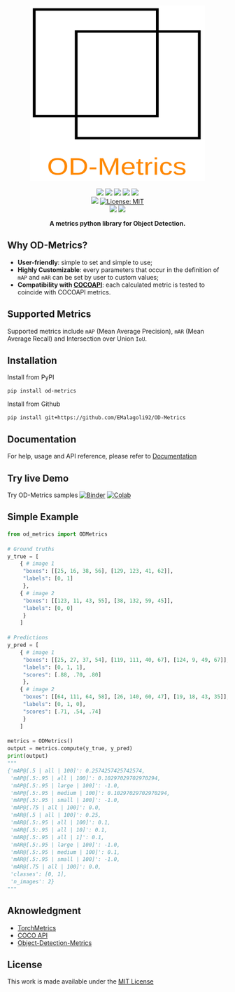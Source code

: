 <div align="center">
<picture>
  <source media="(prefers-color-scheme: dark)" srcset="https://raw.githubusercontent.com/EMalagoli92/OD-Metrics/main/docs/assets/images/logo_dark.svg">
  <source media="(prefers-color-scheme: light)" srcset="https://raw.githubusercontent.com/EMalagoli92/OD-Metrics/main/docs/assets/images/logo_light.svg">
  <img width="400" height="400" src="https://raw.githubusercontent.com/EMalagoli92/OD-Metrics/main/docs/assets/images/logo_light.svg">
</picture>
</div>
<p align="center">
  <img src="https://img.shields.io/endpoint?url=https://gist.githubusercontent.com/EMalagoli92/3f159a4246243b883a5c817ca2d34baa/raw/unit_test.json?kill_cache=1" />
  <img src="https://img.shields.io/endpoint?url=https://gist.githubusercontent.com/EMalagoli92/d23fd688b541d4b303d2baa6ee87e51a/raw/mypy.json?kill_cache=1" />
  <img src="https://img.shields.io/endpoint?url=https://gist.githubusercontent.com/EMalagoli92/3ab4a977b9a0e4ccb7178dd1fa51e1b0/raw/pylint.json?kill_cache=1" />
  <img src="https://img.shields.io/endpoint?url=https://gist.githubusercontent.com/EMalagoli92/331395960725a4b47d4ca4977a24e949/raw/version.json?kill_cache=1" />
  <a href="https://codecov.io/gh/EMalagoli92/OD-Metrics">
    <img src="https://codecov.io/gh/EMalagoli92/OD-Metrics/graph/badge.svg?token=U7VJTKGYN6"></a>
  <br>
  <img src="https://img.shields.io/badge/python-%3E=3.9-yellow.svg?style=flat">
  <a href="https://github.com/EMalagoli92/OD-Metrics/blob/main/LICENSE">
    <img src="https://img.shields.io/badge/License-MIT-blue.svg?style=flat" alt="License: MIT"></a><br>
  <a href="https://mybinder.org/v2/gh/EMalagoli92/OD-metrics/HEAD?labpath=samples%2Fsamples.ipynb">
    <img src="https://mybinder.org/badge_logo.svg"></a>
  <a href="https://colab.research.google.com/github/EMalagoli92/OD-Metrics/blob/main/samples/samples.ipynb">
    <img src="https://img.shields.io/badge/Open%20in%20Colab-blue?logo=google-colab&style=flat&labelColor=555"></a>
</p>

<p align="center">
  <strong>
    A metrics python library for Object Detection.
  </strong>
</p>


## Why OD-Metrics?
- **User-friendly**: simple to set and simple to use;
- **Highly Customizable**: every parameters that occur in the definition of `mAP`
and `mAR` can be set by user to custom values;
- **Compatibility with [COCOAPI](https://github.com/cocodataset/cocoapi)**: each
calculated metric is tested to coincide with COCOAPI metrics. 


## Supported Metrics
Supported metrics include `mAP` (Mean Average Precision), `mAR` (Mean Average Recall)
and Intersection over Union `IoU`.


## Installation
Install from PyPI
```
pip install od-metrics
```
Install from Github
```
pip install git+https://github.com/EMalagoli92/OD-Metrics
```

## Documentation
For help, usage and API reference, please refer to [Documentation](https://emalagoli92.github.io/OD-Metrics/)


## Try live Demo
Try OD-Metrics samples [![Binder](https://mybinder.org/badge_logo.svg)](https://mybinder.org/v2/gh/EMalagoli92/OD-metrics/HEAD?labpath=samples%2Fsamples.ipynb)
[![Colab](https://img.shields.io/badge/Open%20in%20Colab-blue?logo=google-colab&style=flat&labelColor=555)]("https://colab.research.google.com/github/EMalagoli92/OD-Metrics/blob/main/samples/samples.ipynb")


## Simple Example

``` python
from od_metrics import ODMetrics

# Ground truths
y_true = [
    { # image 1
     "boxes": [[25, 16, 38, 56], [129, 123, 41, 62]],
     "labels": [0, 1]
     },
    { # image 2
     "boxes": [[123, 11, 43, 55], [38, 132, 59, 45]],
     "labels": [0, 0]
     }
    ]

# Predictions
y_pred = [
    { # image 1
     "boxes": [[25, 27, 37, 54], [119, 111, 40, 67], [124, 9, 49, 67]],
     "labels": [0, 1, 1],
     "scores": [.88, .70, .80]
     },
    { # image 2
     "boxes": [[64, 111, 64, 58], [26, 140, 60, 47], [19, 18, 43, 35]],
     "labels": [0, 1, 0],
     "scores": [.71, .54, .74]
     }
    ]

metrics = ODMetrics()
output = metrics.compute(y_true, y_pred)
print(output)
"""
{'mAP@[.5 | all | 100]': 0.2574257425742574,
 'mAP@[.5:.95 | all | 100]': 0.10297029702970294,
 'mAP@[.5:.95 | large | 100]': -1.0,
 'mAP@[.5:.95 | medium | 100]': 0.10297029702970294,
 'mAP@[.5:.95 | small | 100]': -1.0,
 'mAP@[.75 | all | 100]': 0.0,
 'mAR@[.5 | all | 100]': 0.25,
 'mAR@[.5:.95 | all | 100]': 0.1,
 'mAR@[.5:.95 | all | 10]': 0.1,
 'mAR@[.5:.95 | all | 1]': 0.1,
 'mAR@[.5:.95 | large | 100]': -1.0,
 'mAR@[.5:.95 | medium | 100]': 0.1,
 'mAR@[.5:.95 | small | 100]': -1.0,
 'mAR@[.75 | all | 100]': 0.0,
 'classes': [0, 1],
 'n_images': 2}
"""
```


## Aknowledgment
- [TorchMetrics](https://github.com/Lightning-AI/torchmetrics)
- [COCO API](https://github.com/cocodataset/cocoapi)
- [Object-Detection-Metrics](https://github.com/rafaelpadilla/Object-Detection-Metrics)

## License
This work is made available under the [MIT License](https://github.com/EMalagoli92/OD-Metrics/blob/main/LICENSE)
